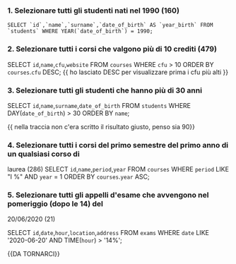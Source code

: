 ### 1. Selezionare tutti gli studenti nati nel 1990 (160)

    SELECT `id`,`name`,`surname`,`date_of_birth` AS `year_birth` FROM `students` WHERE YEAR(`date_of_birth`) = 1990;

### 2. Selezionare tutti i corsi che valgono più di 10 crediti (479)

SELECT `id`,`name`,`cfu`,`website` FROM `courses` WHERE `cfu` > 10 ORDER BY `courses`.`cfu` DESC;
{{ ho lasciato DESC per visualizzare prima i cfu più alti }}

### 3. Selezionare tutti gli studenti che hanno più di 30 anni

SELECT `id`,`name`,`surname`,`date_of_birth` FROM `students` WHERE DAY(`date_of_birth`) > 30 ORDER BY `name`;

{{ nella traccia non c'era scritto il risultato giusto, penso sia 90}}

### 4. Selezionare tutti i corsi del primo semestre del primo anno di un qualsiasi corso di

laurea (286)
SELECT `id`,`name`,`period`,`year` FROM `courses` WHERE `period` LIKE "I %" AND `year` = 1 ORDER BY `courses`.`year` ASC;

### 5. Selezionare tutti gli appelli d'esame che avvengono nel pomeriggio (dopo le 14) del

20/06/2020 (21)

SELECT `id`,`date`,`hour`,`location`,`address` FROM `exams` WHERE `date` LIKE '2020-06-20' AND TIME(`hour`) > '14%';

{{DA TORNARCI}}
